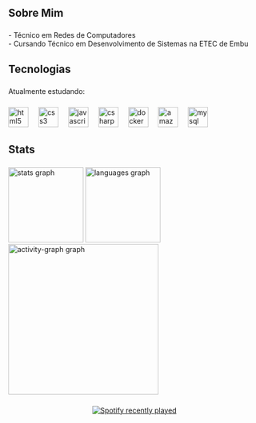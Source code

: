 <h2 align="left">Sobre Mim</h2>

###

<p align="left">- Técnico em Redes de Computadores<br>- Cursando Técnico em Desenvolvimento de Sistemas na ETEC de Embu</p>

###

<h2 align="left">Tecnologias</h2>

###

<p align="left">Atualmente estudando:</p>

###

<div align="left">
  <img src="https://skillicons.dev/icons?i=html" height="40" alt="html5 logo"  />
  <img width="12" />
  <img src="https://skillicons.dev/icons?i=css" height="40" alt="css3 logo"  />
  <img width="12" />
  <img src="https://skillicons.dev/icons?i=js" height="40" alt="javascript logo"  />
  <img width="12" />
  <img src="https://skillicons.dev/icons?i=cs" height="40" alt="csharp logo"  />
  <img width="12" />
  <img src="https://skillicons.dev/icons?i=docker" height="40" alt="docker logo"  />
  <img width="12" />
  <img src="https://skillicons.dev/icons?i=aws" height="40" alt="amazonwebservices logo"  />
  <img width="12" />
  <img src="https://skillicons.dev/icons?i=mysql" height="40" alt="mysql logo"  />
</div>

###

<h2 align="left">Stats</h2>

###

<div align="left">
  <img src="https://github-readme-stats.vercel.app/api?username=maathjason&hide_title=false&hide_rank=false&show_icons=true&include_all_commits=true&count_private=true&disable_animations=false&theme=gruvbox_light&locale=en&hide_border=false&order=1" height="150" alt="stats graph"  />
  <img src="https://github-readme-stats.vercel.app/api/top-langs?username=maathjason&locale=pt-br&hide_title=false&layout=compact&card_width=320&langs_count=5&theme=gruvbox_light&hide_border=false&order=2" height="150" alt="languages graph"  />
  <img src="https://github-readme-activity-graph.vercel.app/graph?username=maathjason&radius=16&theme=gruvbox&area=true&order=5" height="300" alt="activity-graph graph"  />
</div>

###



###

<div align="center">
  <a href="https://open.spotify.com/user/matheushardeng">
    <img src="https://spotify-recently-played-readme.vercel.app/api?user=matheushardeng&count=5&unique=false" alt="Spotify recently played"  />
  </a>
</div>

###
